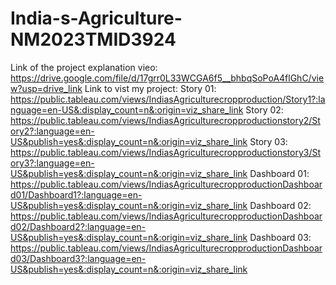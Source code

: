 # India-s-Agriculture-NM2023TMID3924
Link of the project explanation vieo: https://drive.google.com/file/d/17grr0L33WCGA6f5__bhbqSoPoA4flGhC/view?usp=drive_link
Link to vist my project:
Story 01: https://public.tableau.com/views/IndiasAgriculturecropproduction/Story1?:language=en-US&:display_count=n&:origin=viz_share_link
Story 02: https://public.tableau.com/views/IndiasAgriculturecropproductionstory2/Story2?:language=en-US&publish=yes&:display_count=n&:origin=viz_share_link
Story 03: https://public.tableau.com/views/IndiasAgriculturecropproductionstory3/Story3?:language=en-US&publish=yes&:display_count=n&:origin=viz_share_link
Dashboard 01: https://public.tableau.com/views/IndiasAgriculturecropproductionDashboard01/Dashboard1?:language=en-US&publish=yes&:display_count=n&:origin=viz_share_link
Dashboard 02: https://public.tableau.com/views/IndiasAgriculturecropproductionDashboard02/Dashboard2?:language=en-US&publish=yes&:display_count=n&:origin=viz_share_link
Dashboard 03: https://public.tableau.com/views/IndiasAgriculturecropproductionDashboard03/Dashboard3?:language=en-US&publish=yes&:display_count=n&:origin=viz_share_link
